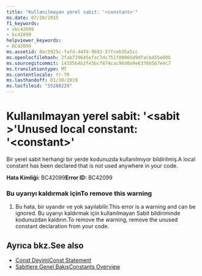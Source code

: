 ```yaml
---
title: "Kullanılmayan yerel sabit: '<constant>'"
ms.date: 07/20/2015
f1_keywords:
- vbc42099
- bc42099
helpviewer_keywords:
- BC42099
ms.assetid: 8ac5925c-fafd-44fd-9892-57fceb35a5cc
ms.openlocfilehash: 2fab729645efac7dc751f00065d9dfacb455e00b
ms.sourcegitcommit: 14355b4b2fe5bcf874cac96d0a9e6376b567e4c7
ms.translationtype: MT
ms.contentlocale: tr-TR
ms.lasthandoff: 01/30/2019
ms.locfileid: "55288229"
---
```

# <a name="unused-local-constant-constant"></a><span data-ttu-id="e3eeb-102">Kullanılmayan yerel sabit: '\<sabit >'</span><span class="sxs-lookup"><span data-stu-id="e3eeb-102">Unused local constant: '\<constant>'</span></span>
<span data-ttu-id="e3eeb-103">Bir yerel sabit herhangi bir yerde kodunuzda kullanılmıyor bildirilmiş.</span><span class="sxs-lookup"><span data-stu-id="e3eeb-103">A local constant has been declared that is not used anywhere in your code.</span></span>  
  
 <span data-ttu-id="e3eeb-104">**Hata Kimliği:** BC42099</span><span class="sxs-lookup"><span data-stu-id="e3eeb-104">**Error ID:** BC42099</span></span>  
  
### <a name="to-remove-this-warning"></a><span data-ttu-id="e3eeb-105">Bu uyarıyı kaldırmak için</span><span class="sxs-lookup"><span data-stu-id="e3eeb-105">To remove this warning</span></span>  
  
1.  <span data-ttu-id="e3eeb-106">Bu hata, bir uyarıdır ve yok sayılabilir.</span><span class="sxs-lookup"><span data-stu-id="e3eeb-106">This error is a warning and can be ignored.</span></span> <span data-ttu-id="e3eeb-107">Bu uyarıyı kaldırmak için kullanılmayan Sabit bildiriminde kodunuzdan kaldırın.</span><span class="sxs-lookup"><span data-stu-id="e3eeb-107">To remove the warning, remove the unused constant declaration from your code.</span></span>  
  
## <a name="see-also"></a><span data-ttu-id="e3eeb-108">Ayrıca bkz.</span><span class="sxs-lookup"><span data-stu-id="e3eeb-108">See also</span></span>
- [<span data-ttu-id="e3eeb-109">Const Deyimi</span><span class="sxs-lookup"><span data-stu-id="e3eeb-109">Const Statement</span></span>](../../visual-basic/language-reference/statements/const-statement.md)
- [<span data-ttu-id="e3eeb-110">Sabitlere Genel Bakış</span><span class="sxs-lookup"><span data-stu-id="e3eeb-110">Constants Overview</span></span>](../../visual-basic/programming-guide/language-features/constants-enums/constants-overview.md)
